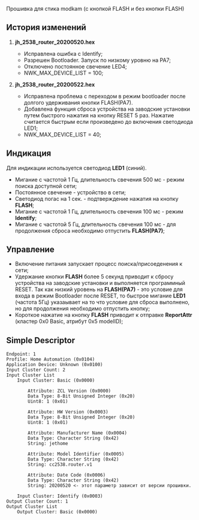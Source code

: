 Прошивка для стика modkam (с кнопкой FLASH и без кнопки FLASH)

## История изменений
1. **jh_2538_router_20200520.hex**
    * Исправлена ошибка с Identify;
    * Разрешен Bootloader. Запуск по низкому уровню на PA7;
    * Отключено постоянное свечение LED4;
    * NWK_MAX_DEVICE_LIST = 100;

2. **jh_2538_router_20200522.hex**
    * Исправлена проблема с переходом в режим bootloader после долгого удерживания кнопки FLASH(PA7). 
    * Добавлена функция сброса устройства на заводские установки путем быстрого нажатия на кнопку RESET 5 раз. Нажатие считается быстрым если произведено до включения светодиода LED1;
    * NWK_MAX_DEVICE_LIST = 40;




## Индикация 

Для индикации используется светодиод **LED1** (синий).
* Мигание с частотой 1 Гц, длительность свечения 500 мс - режим поиска доступной сети;
* Постоянное свечение - устройство в сети;
* Светодиод погас на 1 сек. - подтверждение нажатия на кнопку **FLASH**;
* Мигание с частотой 1 Гц, длительность свечения 100 мс - режим **Identify**;
* Мигание с частотой 5 Гц, длительность свечения 100 мс - для продолжения сброса необходимо отпустить **FLASH(PA7)**; 


## Управление

* Включение питания запускает процесс поиска/присоеденения к сети;
* Удержание кнопки **FLASH** более 5 секунд приводит к сбросу устройства на заводские установки и выполняется программный RESET. Так как низкий уровень на **FLASH(PA7)** - это условие для входа в режим Bootloader после RESET, то быстрое мигание **LED1** (частота 5Гц) указаывает на то что условие для сброса выполнено, но для продолжения необходимо отпустить кнопку;
* Короткое нажатие на кнопку **FLASH** приводит к отправке **ReportAttr** (кластер 0x0 Basic, атрибут 0x5 modelID);

## Simple Descriptor
```
Endpoint: 1
Profile: Home Automation (0x0104)
Application Device: Unknown (0x0100)
Input Cluster Count: 2
Input Cluster List
    Input Cluster: Basic (0x0000)
    
        Attribute: ZCL Version (0x0000)
        Data Type: 8-Bit Unsigned Integer (0x20)
        Uint8: 1 (0x01)
            
        Attribute: HW Version (0x0003)
        Data Type: 8-Bit Unsigned Integer (0x20)
        Uint8: 1 (0x01)
        
        Attribute: Manufacturer Name (0x0004)
        Data Type: Character String (0x42)
        String: jethome
    
        Attribute: Model Identifier (0x0005)
        Data Type: Character String (0x42)
        String: cc2538.router.v1
   
        Attribute: Date Code (0x0006)
        Data Type: Character String (0x42)
        String: 20200520 <- этот параметр зависит от версии прошивки. 

    Input Cluster: Identify (0x0003)
Output Cluster Count: 1
Output Cluster List
    Output Cluster: Basic (0x0000)
```